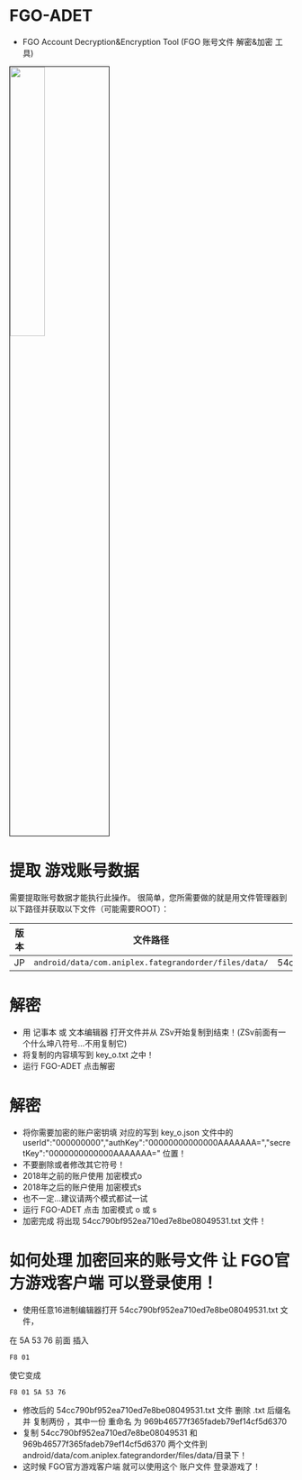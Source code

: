 # FGO-ADET
- FGO Account Decryption&amp;Encryption Tool (FGO 账号文件 解密&amp;加密 工具)
<img width="35%" style="border: 1px solid black" src="https://i.imgur.com/Bb5iUlu.png">

# 提取 游戏账号数据

需要提取账号数据才能执行此操作。
很简单，您所需要做的就是用文件管理器到以下路径并获取以下文件（可能需要ROOT）： 

| 版本 | 文件路径 | 文件名称 |
| --- | --- | --- | 
| JP | `android/data/com.aniplex.fategrandorder/files/data/` | 54cc790bf952ea710ed7e8be08049531 |

# 解密
- 用 记事本 或 文本编辑器 打开文件并从 ZSv开始复制到结束！(ZSv前面有一个什么坤八符号…不用复制它)
- 将复制的内容填写到 key_o.txt 之中！
- 运行 FGO-ADET 点击解密

# 解密
- 将你需要加密的账户密钥填 对应的写到 key_o.json 文件中的 userId\":\"000000000\",\"authKey\":\"00000000000000AAAAAAA=\",\"secretKey\":\"0000000000000AAAAAAA=\" 位置！
- 不要删除或者修改其它符号！
- 2018年之前的账户使用 加密模式o
- 2018年之后的账户使用 加密模式s
- 也不一定...建议请两个模式都试一试
- 运行 FGO-ADET 点击 加密模式 o 或 s
- 加密完成 将出现 54cc790bf952ea710ed7e8be08049531.txt 文件！

# 如何处理 加密回来的账号文件 让 FGO官方游戏客户端 可以登录使用！

- 使用任意16进制编辑器打开 54cc790bf952ea710ed7e8be08049531.txt 文件，

在 5A 53 76 前面 插入 
```console
F8 01
  ```

使它变成
```console
F8 01 5A 53 76 
  ```
- 修改后的 54cc790bf952ea710ed7e8be08049531.txt 文件 删除 .txt 后缀名 并 复制两份 ，其中一份 重命名 为 969b46577f365fadeb79ef14cf5d6370
- 复制 54cc790bf952ea710ed7e8be08049531 和 969b46577f365fadeb79ef14cf5d6370 两个文件到 android/data/com.aniplex.fategrandorder/files/data/目录下！
- 这时候 FGO官方游戏客户端 就可以使用这个 账户文件 登录游戏了！

















